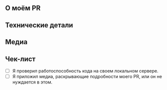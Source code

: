 ## О моём PR

## Технические детали

## Медиа

## Чек-лист
- [ ] Я проверил работоспособность кода на своем локальном сервере.
- [ ] Я приложил медиа, раскрывающие подробности моего PR, или он не нуждается в этом.
